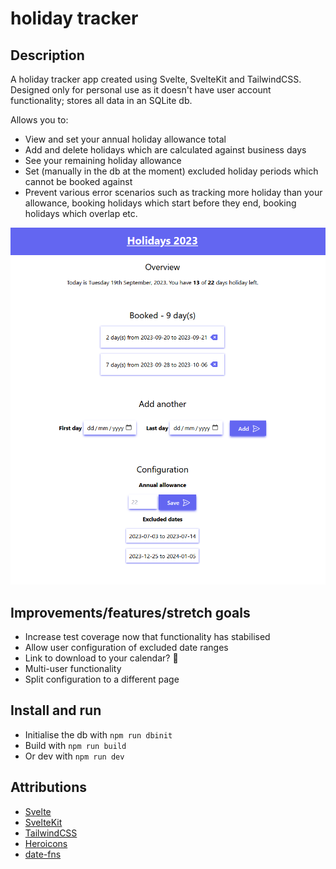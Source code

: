 # holiday tracker

## Description

A holiday tracker app created using Svelte, SvelteKit and TailwindCSS. Designed only for personal use as it doesn't have user account functionality; stores all data in an SQLite db.

Allows you to:

* View and set your annual holiday allowance total
* Add and delete holidays which are calculated against business days
* See your remaining holiday allowance
* Set (manually in the db at the moment) excluded holiday periods which cannot be booked against
* Prevent various error scenarios such as tracking more holiday than your allowance, booking holidays which start before they end, booking holidays which overlap etc.

![Screenshot](readme_screenshot.png)

## Improvements/features/stretch goals

* Increase test coverage now that functionality has stabilised
* Allow user configuration of excluded date ranges
* Link to download to your calendar? 🤔
* Multi-user functionality
* Split configuration to a different page

## Install and run

* Initialise the db with `npm run dbinit`
* Build with `npm run build`
* Or dev with `npm run dev`

## Attributions

* [Svelte](https://svelte.dev/)
* [SvelteKit](https://kit.svelte.dev/)
* [TailwindCSS](https://tailwindcss.com/)
* [Heroicons](https://heroicons.com/)
* [date-fns](https://date-fns.org/)